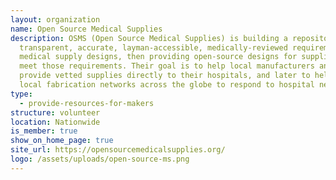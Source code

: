 ```yaml
---
layout: organization
name: Open Source Medical Supplies
description: OSMS (Open Source Medical Supplies) is building a repository of
  transparent, accurate, layman-accessible, medically-reviewed requirements for
  medical supply designs, then providing open-source designs for supplies that
  meet those requirements. Their goal is to help local manufacturers and makers
  provide vetted supplies directly to their hospitals, and later to help create
  local fabrication networks across the globe to respond to hospital needs.
type:
  - provide-resources-for-makers
structure: volunteer
location: Nationwide
is_member: true
show_on_home_page: true
site_url: https://opensourcemedicalsupplies.org/
logo: /assets/uploads/open-source-ms.png
---
```

